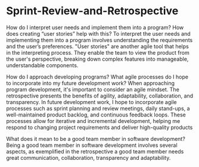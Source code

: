 # Sprint-Review-and-Retrospective
How do I interpret user needs and implement them into a program? How does creating “user stories” help with this?
To interpret the user needs and implementing them into a program involves understanding the requirements and the user’s preferences. "User stories" are another agile tool that helps in the interpreting process. They enable the team to view the product from the user's perspective, breaking down complex features into manageable, understandable components. 

How do I approach developing programs? What agile processes do I hope to incorporate into my future development work?
When approaching program development, it's important to consider an agile mindset. The retrospective presents the benefits of agility, adaptability, collaboration, and transparency. In future development work, I hope to incorporate agile processes such as sprint planning and review meetings, daily stand-ups, a well-maintained product backlog, and continuous feedback loops. These processes allow for iterative and incremental development, helping me respond to changing project requirements and deliver high-quality products

What does it mean to be a good team member in software development?
Being a good team member in software development involves several aspects, as exemplified in the retrospective a good team member needs great communication, collaboration, transparency and adaptability.
